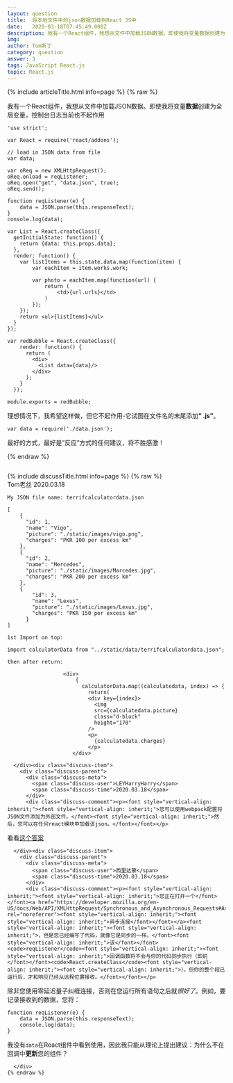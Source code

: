 ```yaml
---
layout: question
title:  将本地文件中的json数据加载到React JS中
date:   2020-03-18T07:45:49.000Z
description: 我有一个React组件，我想从文件中加载JSON数据。即使我将变量数据创建为全局变量，控制台日志当前也不起作用'use strict';var R...
img: 
author: Tom斯丁
category: question
answer: 3
tags: JavaScript React.js
topic: React.js
---
```

<div class="article-root">
  <div class="article">
    {% include articleTitle.html info=page %}
    {% raw %}
    <div class="article-content"><p><font style="vertical-align: inherit;"><font style="vertical-align: inherit;">我有一个React组件，我想从文件中加载JSON数据。</font><font style="vertical-align: inherit;">即使我将变量</font></font><strong><font style="vertical-align: inherit;"><font style="vertical-align: inherit;">数据</font></font></strong><font style="vertical-align: inherit;"><font style="vertical-align: inherit;">创建</font><font style="vertical-align: inherit;">为全局</font><font style="vertical-align: inherit;">变量，控制台日志当前也不起作用</font></font></p>

<pre><code>'use strict';<font></font>
<font></font>
var React = require('react/addons');<font></font>
<font></font>
// load in JSON data from file<font></font>
var data;<font></font>
<font></font>
var oReq = new XMLHttpRequest();<font></font>
oReq.onload = reqListener;<font></font>
oReq.open("get", "data.json", true);<font></font>
oReq.send();<font></font>
<font></font>
function reqListener(e) {<font></font>
    data = JSON.parse(this.responseText);<font></font>
}<font></font>
console.log(data);<font></font>
<font></font>
var List = React.createClass({<font></font>
  getInitialState: function() {<font></font>
    return {data: this.props.data};    <font></font>
  },<font></font>
  render: function() {<font></font>
    var listItems = this.state.data.map(function(item) {<font></font>
        var eachItem = item.works.work;        <font></font>
<font></font>
        var photo = eachItem.map(function(url) {<font></font>
            return (<font></font>
                &lt;td&gt;{url.urls}&lt;/td&gt; <font></font>
            )<font></font>
        });<font></font>
    });<font></font>
    return &lt;ul&gt;{listItems}&lt;/ul&gt;<font></font>
  }<font></font>
});<font></font>
<font></font>
var redBubble = React.createClass({<font></font>
    render: function() {<font></font>
      return (<font></font>
        &lt;div&gt;<font></font>
          &lt;List data={data}/&gt;          <font></font>
        &lt;/div&gt;<font></font>
      );<font></font>
    }<font></font>
  });<font></font>
<font></font>
module.exports = redBubble;<font></font>
</code></pre>

<p><font style="vertical-align: inherit;"><font style="vertical-align: inherit;">理想情况下，我希望这样做，但它不起作用-它试图</font><font style="vertical-align: inherit;">在文件名的末尾</font><font style="vertical-align: inherit;">添加</font></font><strong><font style="vertical-align: inherit;"><font style="vertical-align: inherit;">“ .js”</font></font></strong><font style="vertical-align: inherit;"><font style="vertical-align: inherit;">。</font></font></p>

<pre><code>var data = require('./data.json');
</code></pre>

<p><font style="vertical-align: inherit;"><font style="vertical-align: inherit;">最好的方式，最好是“反应”方式的任何建议，将不胜感激！</font></font></p></div>
    {% endraw %}
  </div>
  <p style="height: 0;width:0;overflow: hidden;"> 第2030篇《将本地文件中的json数据加载到React JS中》来自Winter(https://github.com/aiyld/aiyld.github.io)的站点</p>
  <div class="discuss-wrapper">
    {% include discussTitle.html info=page %}
    {% raw %}
    <div class="discuss-item">
        <div class="discuss-parent">
          <div class="discuss-meta">
            <span class="discuss-user">Tom老丝</span>
            <span class="discuss-time">2020.03.18</span>
          </div>
          <div class="discuss-comment"><p></p><div class="snippet" data-lang="js" data-hide="false" data-console="true" data-babel="false">
<div class="snippet-code">
<pre class="snippet-code-js lang-js prettyprint-override"><code>My JSON file name: terrifcalculatordata.json<font></font>
<font></font>
[<font></font>
    {<font></font>
      "id": 1,<font></font>
      "name": "Vigo",<font></font>
      "picture": "./static/images/vigo.png",<font></font>
      "charges": "PKR 100 per excess km"<font></font>
    },<font></font>
    {<font></font>
      "id": 2,<font></font>
      "name": "Mercedes",<font></font>
      "picture": "./static/images/Marcedes.jpg",<font></font>
      "charges": "PKR 200 per excess km"<font></font>
    },<font></font>
    {<font></font>
        "id": 3,<font></font>
        "name": "Lexus",<font></font>
        "picture": "./static/images/Lexus.jpg",<font></font>
        "charges": "PKR 150 per excess km"<font></font>
      }<font></font>
]<font></font>
<font></font>
1st Import on top:<font></font>
<font></font>
import calculatorData from "../static/data/terrifcalculatordata.json";<font></font>
<font></font>
then after return:<font></font>
<font></font>
                  &lt;div&gt;<font></font>
                      {<font></font>
                        calculatorData.map((calculatedata, index) =&gt; {<font></font>
                          return(<font></font>
                          &lt;div key={index}&gt; <font></font>
                            &lt;img<font></font>
                            src={calculatedata.picture}<font></font>
                            class="d-block"<font></font>
                            height="170"<font></font>
                          /&gt;<font></font>
                          &lt;p&gt;<font></font>
                            {calculatedata.charges}<font></font>
                          &lt;/p&gt;<font></font>
                     &lt;/div&gt;</code></pre>
</div>
</div>
<p></p></div>
        </div>
        
      </div><div class="discuss-item">
        <div class="discuss-parent">
          <div class="discuss-meta">
            <span class="discuss-user">LEYHarryHarry</span>
            <span class="discuss-time">2020.03.18</span>
          </div>
          <div class="discuss-comment"><p><font style="vertical-align: inherit;"><font style="vertical-align: inherit;">您可以使用webpack配置将JSON文件添加为外部文件。</font><font style="vertical-align: inherit;">然后，您可以在任何react模块中加载该json。</font></font></p>

<p><font style="vertical-align: inherit;"><font style="vertical-align: inherit;">看看</font></font><a href="https://stackoverflow.com/a/30602665/6886570"><font style="vertical-align: inherit;"><font style="vertical-align: inherit;">这个答案</font></font></a></p></div>
        </div>
        
      </div><div class="discuss-item">
        <div class="discuss-parent">
          <div class="discuss-meta">
            <span class="discuss-user">西里达蒙</span>
            <span class="discuss-time">2020.03.18</span>
          </div>
          <div class="discuss-comment"><p><font style="vertical-align: inherit;"><font style="vertical-align: inherit;">您正在打开一个</font></font><a href="https://developer.mozilla.org/en-US/docs/Web/API/XMLHttpRequest/Synchronous_and_Asynchronous_Requests#Asynchronous_request" rel="noreferrer"><font style="vertical-align: inherit;"><font style="vertical-align: inherit;">异步连接</font></font></a><font style="vertical-align: inherit;"><font style="vertical-align: inherit;">，但是您已经编写了代码，就像它是同步的一样。</font><font style="vertical-align: inherit;">该</font></font><code>reqListener</code><font style="vertical-align: inherit;"><font style="vertical-align: inherit;">回调函数将不会与你的代码同步执行（即前</font></font><code>React.createClass</code><font style="vertical-align: inherit;"><font style="vertical-align: inherit;">），但你的整个段已运行后，才和响应已经从远程位置接收。</font></font></p>

<p><font style="vertical-align: inherit;"><font style="vertical-align: inherit;">除非您使用零延迟量子纠缠连接，否则</font><font style="vertical-align: inherit;">在您运行所有语句之后</font><font style="vertical-align: inherit;">就</font></font><em><font style="vertical-align: inherit;"><font style="vertical-align: inherit;">很好了</font></font></em><font style="vertical-align: inherit;"><font style="vertical-align: inherit;">。</font><font style="vertical-align: inherit;">例如，要记录接收到的数据，您将：</font></font></p>

<pre><code>function reqListener(e) {<font></font>
    data = JSON.parse(this.responseText);<font></font>
    console.log(data);<font></font>
}<font></font>
</code></pre>

<p><font style="vertical-align: inherit;"><font style="vertical-align: inherit;">我没有</font></font><code>data</code><font style="vertical-align: inherit;"><font style="vertical-align: inherit;">在React组件中</font><font style="vertical-align: inherit;">看到使用</font><font style="vertical-align: inherit;">，因此我只能从理论上提出建议：为什么不在</font><font style="vertical-align: inherit;">回调中</font></font><strong><font style="vertical-align: inherit;"><font style="vertical-align: inherit;">更新</font></font></strong><font style="vertical-align: inherit;"><font style="vertical-align: inherit;">您的组件？</font></font></p></div>
        </div>
        
      </div>
    {% endraw %}
  </div>
<div>
